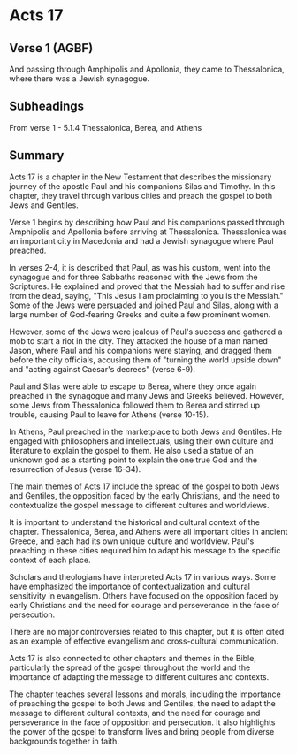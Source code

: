 # Acts 17

## Verse 1 (AGBF)

And passing through Amphipolis and Apollonia, they came to Thessalonica, where there was a Jewish synagogue.

## Subheadings

From verse 1 - 5.1.4 Thessalonica, Berea, and Athens

## Summary

Acts 17 is a chapter in the New Testament that describes the missionary journey of the apostle Paul and his companions Silas and Timothy. In this chapter, they travel through various cities and preach the gospel to both Jews and Gentiles.

Verse 1 begins by describing how Paul and his companions passed through Amphipolis and Apollonia before arriving at Thessalonica. Thessalonica was an important city in Macedonia and had a Jewish synagogue where Paul preached.

In verses 2-4, it is described that Paul, as was his custom, went into the synagogue and for three Sabbaths reasoned with the Jews from the Scriptures. He explained and proved that the Messiah had to suffer and rise from the dead, saying, "This Jesus I am proclaiming to you is the Messiah." Some of the Jews were persuaded and joined Paul and Silas, along with a large number of God-fearing Greeks and quite a few prominent women.

However, some of the Jews were jealous of Paul's success and gathered a mob to start a riot in the city. They attacked the house of a man named Jason, where Paul and his companions were staying, and dragged them before the city officials, accusing them of "turning the world upside down" and "acting against Caesar's decrees" (verse 6-9).

Paul and Silas were able to escape to Berea, where they once again preached in the synagogue and many Jews and Greeks believed. However, some Jews from Thessalonica followed them to Berea and stirred up trouble, causing Paul to leave for Athens (verse 10-15).

In Athens, Paul preached in the marketplace to both Jews and Gentiles. He engaged with philosophers and intellectuals, using their own culture and literature to explain the gospel to them. He also used a statue of an unknown god as a starting point to explain the one true God and the resurrection of Jesus (verse 16-34).

The main themes of Acts 17 include the spread of the gospel to both Jews and Gentiles, the opposition faced by the early Christians, and the need to contextualize the gospel message to different cultures and worldviews.

It is important to understand the historical and cultural context of the chapter. Thessalonica, Berea, and Athens were all important cities in ancient Greece, and each had its own unique culture and worldview. Paul's preaching in these cities required him to adapt his message to the specific context of each place.

Scholars and theologians have interpreted Acts 17 in various ways. Some have emphasized the importance of contextualization and cultural sensitivity in evangelism. Others have focused on the opposition faced by early Christians and the need for courage and perseverance in the face of persecution.

There are no major controversies related to this chapter, but it is often cited as an example of effective evangelism and cross-cultural communication.

Acts 17 is also connected to other chapters and themes in the Bible, particularly the spread of the gospel throughout the world and the importance of adapting the message to different cultures and contexts.

The chapter teaches several lessons and morals, including the importance of preaching the gospel to both Jews and Gentiles, the need to adapt the message to different cultural contexts, and the need for courage and perseverance in the face of opposition and persecution. It also highlights the power of the gospel to transform lives and bring people from diverse backgrounds together in faith.